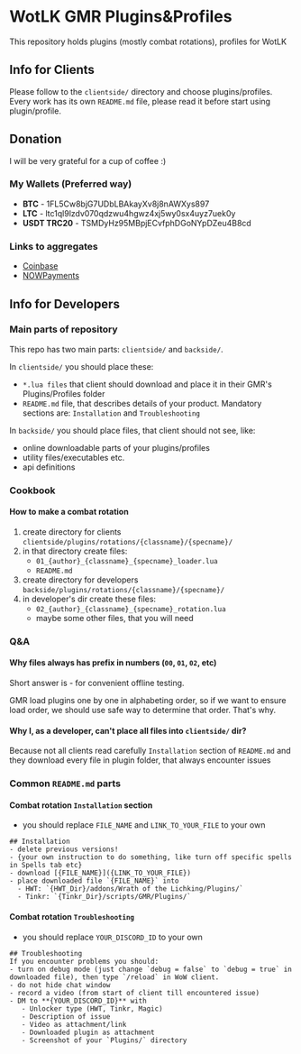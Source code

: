 # WotLK GMR Plugins&Profiles
This repository holds plugins (mostly combat rotations), profiles for WotLK

## Info for Clients
Please follow to the `clientside/` directory and choose plugins/profiles. Every work has its own `README.md` file, 
please read it before start using plugin/profile.

## Donation
I will be very grateful for a cup of coffee :)

### My Wallets (Preferred way)
- **BTC** - 1FL5Cw8bjG7UDbLBAkayXv8j8nAWXys897
- **LTC** - ltc1ql9lzdv070qdzwu4hgwz4xj5wy0sx4uyz7uek0y
- **USDT TRC20** - TSMDyHz95MBpjECvfphDGoNYpDZeu4B8cd

### Links to aggregates
- [Coinbase](https://commerce.coinbase.com/checkout/4662ac44-ca8c-4f8f-9130-d647d0d89da0)
- [NOWPayments](https://nowpayments.io/donation/AmsTaFFix)

## Info for Developers
### Main parts of repository
This repo has two main parts: `clientside/` and `backside/`. 

In `clientside/` you should place these:
- `*.lua files` that client should download and place it in their GMR's Plugins/Profiles folder
- `README.md` file, that describes details of your product. Mandatory sections are: `Installation` and `Troubleshooting`

In `backside/` you should place files, that client should not see, like:
- online downloadable parts of your plugins/profiles
- utility files/executables etc.
- api definitions

### Cookbook
#### How to make a combat rotation
1. create directory for clients `clientside/plugins/rotations/{classname}/{specname}/`
2. in that directory create files:
   - `01_{author}_{classname}_{specname}_loader.lua`
   - `README.md`
3. create directory for developers `backside/plugins/rotations/{classname}/{specname}/`
4. in developer's dir create these files:
   - `02_{author}_{classname}_{specname}_rotation.lua`
   - maybe some other files, that you will need

### Q&A
#### Why files always has prefix in numbers (`00`, `01`, `02`, etc)
Short answer is - for convenient offline testing.

GMR load plugins one by one in alphabeting order, so if we want to ensure load order, we should use safe way to 
determine that order. That's why.

#### Why I, as a developer, can't place all files into `clientside/` dir?
Because not all clients read carefully `Installation` section of `README.md` and they download every file in plugin 
folder, that always encounter issues

### Common `README.md` parts
#### Combat rotation `Installation` section
- you should replace `FILE_NAME` and `LINK_TO_YOUR_FILE` to your own 
```
## Installation
- delete previous versions!
- {your own instruction to do something, like turn off specific spells in Spells tab etc}
- download [{FILE_NAME}]({LINK_TO_YOUR_FILE})
- place downloaded file `{FILE_NAME}` into
  - HWT: `{HWT_Dir}/addons/Wrath of the Lichking/Plugins/`
  - Tinkr: `{Tinkr_Dir}/scripts/GMR/Plugins/`
```
#### Combat rotation `Troubleshooting`
- you should replace `YOUR_DISCORD_ID` to your own
```
## Troubleshooting
If you encounter problems you should:
- turn on debug mode (just change `debug = false` to `debug = true` in downloaded file), then type `/reload` in WoW client.
- do not hide chat window
- record a video (from start of client till encountered issue)
- DM to **{YOUR_DISCORD_ID}** with
   - Unlocker type (HWT, Tinkr, Magic)
   - Description of issue
   - Video as attachment/link
   - Downloaded plugin as attachment
   - Screenshot of your `Plugins/` directory
```
